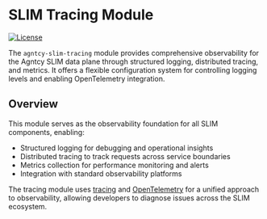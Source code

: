 # SLIM Tracing Module

[![License](https://img.shields.io/badge/license-Apache%202.0-blue.svg)](LICENSE)

The `agntcy-slim-tracing` module provides comprehensive observability for the
Agntcy SLIM data plane through structured logging, distributed tracing, and metrics. It
offers a flexible configuration system for controlling logging levels and
enabling OpenTelemetry integration.

## Overview

This module serves as the observability foundation for all SLIM components,
enabling:

- Structured logging for debugging and operational insights
- Distributed tracing to track requests across service boundaries
- Metrics collection for performance monitoring and alerts
- Integration with standard observability platforms

The tracing module uses [tracing](https://github.com/tokio-rs/tracing) and
[OpenTelemetry](https://opentelemetry.io/) for a unified approach to
observability, allowing developers to diagnose issues across the SLIM ecosystem.
